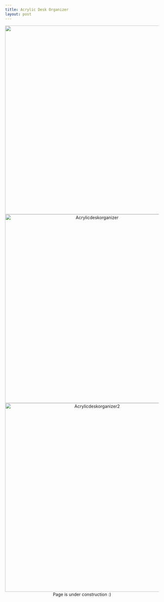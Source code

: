 ```yaml
---
title: Acrylic Desk Organizer
layout: post
---
```

<div style="text-align: center;">
<img src="https://www.donaldle.com/assets/images/Deskorganizer.JPG" alt="" width="587" height="618"/> <br>
<img src="https://www.donaldle.com/assets/images/Acrylicdeskorganizer.JPG" alt="Acrylicdeskorganizer" width="587" height="618">
<img src="https://www.donaldle.com/assets/images/Acrylicdeskorganizer2.JPG" alt="Acrylicdeskorganizer2" width="587" height="618" />
</div>
<center>Page is under construction :)</center>


